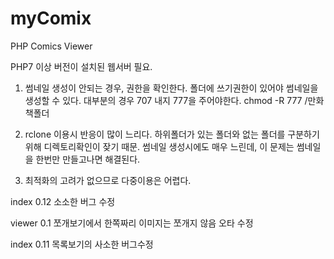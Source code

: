 # myComix
PHP Comics Viewer


PHP7 이상 버전이 설치된 웹서버 필요.

1. 썸네일 생성이 안되는 경우, 권한을 확인한다.
  폴더에 쓰기권한이 있어야 썸네일을 생성할 수 있다.
  대부분의 경우 707 내지 777을 주어야한다.
  chmod -R 777 /만화책폴더

2. rclone 이용시 반응이 많이 느리다.
  하위폴더가 있는 폴더와 없는 폴더를 구분하기 위해 디렉토리확인이 잦기 때문. 
  썸네일 생성시에도 매우 느린데, 이 문제는 썸네일을 한번만 만들고나면 해결된다.

3. 최적화의 고려가 없으므로 다중이용은 어렵다.

index 0.12
소소한 버그 수정

viewer 0.1
쪼개보기에서 한쪽짜리 이미지는 쪼개지 않음
오타 수정 

index 0.11
목록보기의 사소한 버그수정
